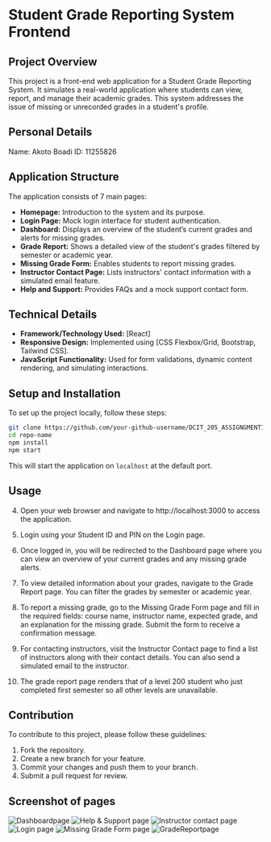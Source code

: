 # Student Grade Reporting System Frontend

## Project Overview

This project is a front-end web application for a Student Grade Reporting System. It simulates a real-world application where students can view, report, and manage their academic grades. This system addresses the issue of missing or unrecorded grades in a student's profile.
## Personal Details
Name: Akoto Boadi 
ID: 11255826
## Application Structure

The application consists of 7 main pages:

- **Homepage:** Introduction to the system and its purpose.
- **Login Page:** Mock login interface for student authentication.
- **Dashboard:** Displays an overview of the student’s current grades and alerts for missing grades.
- **Grade Report:** Shows a detailed view of the student's grades filtered by semester or academic year.
- **Missing Grade Form:** Enables students to report missing grades.
- **Instructor Contact Page:** Lists instructors' contact information with a simulated email feature.
- **Help and Support:** Provides FAQs and a mock support contact form.

## Technical Details

- **Framework/Technology Used:** [React]
- **Responsive Design:** Implemented using [CSS Flexbox/Grid, Bootstrap, Tailwind CSS].
- **JavaScript Functionality:** Used for form validations, dynamic content rendering, and simulating interactions.

## Setup and Installation

To set up the project locally, follow these steps:

```bash
git clone https://github.com/your-github-username/DCIT_205_ASSIGNGMENT1.git
cd repo-name
npm install
npm start
```

This will start the application on `localhost` at the default port.

## Usage
4. Open your web browser and navigate to http://localhost:3000 to access the application.

5. Login using your Student ID and PIN on the Login page.

6. Once logged in, you will be redirected to the Dashboard page where you can view an overview of your current grades and any missing grade alerts.

7. To view detailed information about your grades, navigate to the Grade Report page. You can filter the grades by semester or academic year.

8. To report a missing grade, go to the Missing Grade Form page and fill in the required fields: course name, instructor name, expected grade, and an explanation for the missing grade. Submit the form to receive a confirmation message.
9. For contacting instructors, visit the Instructor Contact page to find a list of instructors along with their contact details. You can also send a simulated email to the instructor.
10. The grade report page renders that of a level 200 student who just completed first semester so all other levels are unavailable.


## Contribution

To contribute to this project, please follow these guidelines:

1. Fork the repository.
2. Create a new branch for your feature.
3. Commit your changes and push them to your branch.
4. Submit a pull request for review.

## Screenshot of pages
![Dashboardpage](screenshots/Dashboard.jpeg)
![Help & Support page](screenshots/boa.jpeg)
![Instructor contact page](screenshots/Instructor.jpeg)
![Login page](screenshots/Login.jpeg)
![Missing Grade Form page](screenshots/Mform.jpeg)
![GradeReportpage](screenshots/Grades.jpeg)